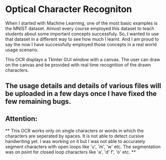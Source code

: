 # Optical Character Recogniton 

When I  started with Machine Learning, one of the most basic examples is the MNIST dataset. Almost every course employed this dataset to teach students about some important concepts successfuly. So, I wanted to use that dataset in a different way to see how much I learnt. And I am proud to say the now I have successfully employed those concepts in a real world usage scenario.

This OCR displays a Tkinter GUI window with a canvas. The user can draw on the canvas and be provided with real time recognition of the drawn characters.

## The usage details and details of various files will be uploaded in a few days once I have fixed the few remaining bugs.

## Attention:
** This OCR works only on single characters or words in which the characters are seperated by spaces. It is not able to detect cursive handwriting yet. I was working on it but I was not able to accurately segment characters with open loops like 'u', 'm', 'w' etc. The segmentation was on point for closed loop characters like 'a', 'd' f', 'o' etc. **
